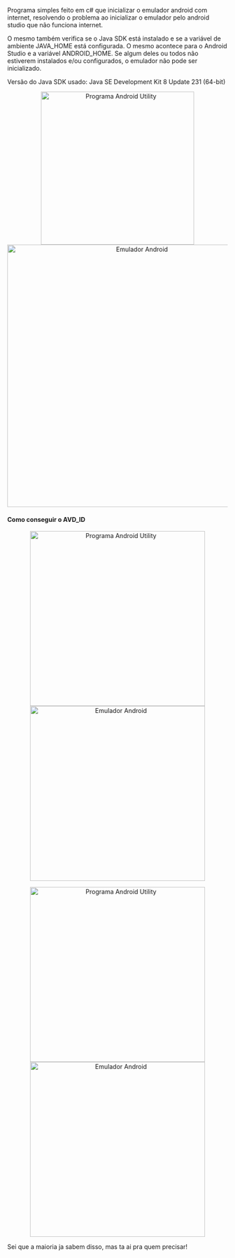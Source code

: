 Programa simples feito em c# que inicializar o emulador android com internet, resolvendo o problema ao inicializar o emulador pelo android studio que não funciona internet.

O mesmo também verifica se o Java SDK está instalado e se a variável de ambiente JAVA_HOME está configurada. O mesmo acontece para o Android Studio e a variável ANDROID_HOME. Se algum deles ou todos não estiverem instalados e/ou configurados, o emulador não pode ser inicializado.

Versão do Java SDK usado: Java SE Development Kit 8 Update 231 (64-bit)



<p align="center">
  <img src="https://imagizer.imageshack.com/img922/2847/6qLSfM.png" width="350" alt="Programa Android Utility">
  <img src="https://imagizer.imageshack.com/img923/6949/ZBDQQL.png" width="600" alt="Emulador Android">
</p>


#### Como conseguir o AVD_ID

<p align="center">
  <img src="https://imagizer.imageshack.com/img924/834/06E1jd.png" width="400" alt="Programa Android Utility">
  <img src="https://imagizer.imageshack.com/img922/7594/cedYs4.png" width="400" alt="Emulador Android">
</p>

<p align="center">
  <img src="https://imagizer.imageshack.com/img922/3804/Bybdav.png" width="400" alt="Programa Android Utility">
  <img src="https://imagizer.imageshack.com/img923/8716/InR7M0.png" width="400" alt="Emulador Android">
</p>

Sei que a maioria ja sabem disso, mas ta ai pra quem precisar!